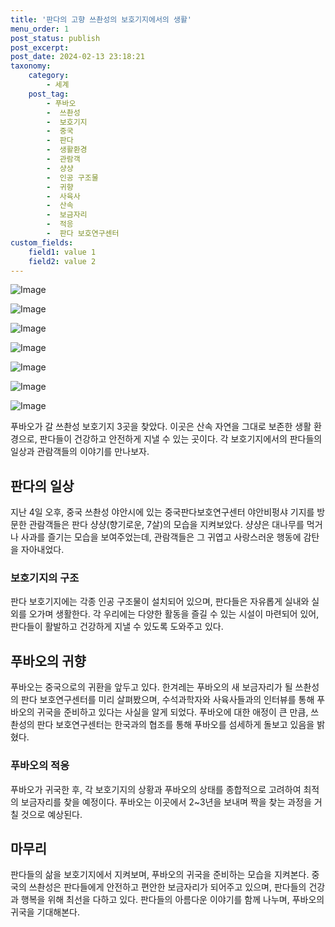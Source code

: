 ```yaml
---
title: '판다의 고향 쓰촨성의 보호기지에서의 생활'
menu_order: 1
post_status: publish
post_excerpt: 
post_date: 2024-02-13 23:18:21
taxonomy:
    category:
        - 세계
    post_tag:
        - 푸바오
        -  쓰촨성
        -  보호기지
        -  중국
        -  판다
        -  생활환경
        -  관람객
        -  샹샹
        -  인공 구조물
        -  귀향
        -  사육사
        -  산속
        -  보금자리
        -  적응
        -  판다 보호연구센터
custom_fields:
    field1: value 1
    field2: value 2
---
```


![Image](https://imgnews.pstatic.net/image/028/2024/02/13/0002676610_001_20240213162501073.jpg?type=w647)

![Image](https://imgnews.pstatic.net/image/028/2024/02/13/0002676610_002_20240213162501112.jpg?type=w647)

![Image](https://imgnews.pstatic.net/image/028/2024/02/13/0002676610_003_20240213162501142.jpg?type=w647)

![Image](https://imgnews.pstatic.net/image/028/2024/02/13/0002676610_004_20240213162501167.jpg?type=w647)

![Image](https://imgnews.pstatic.net/image/028/2024/02/13/0002676610_005_20240213162501198.jpg?type=w647)

![Image](https://imgnews.pstatic.net/image/028/2024/02/13/0002676610_006_20240213162501226.jpg?type=w647)

![Image](https://imgnews.pstatic.net/image/028/2024/02/13/0002676610_007_20240213162501252.jpg?type=w647)

푸바오가 갈 쓰촨성 보호기지 3곳을 찾았다. 이곳은 산속 자연을 그대로 보존한 생활 환경으로, 판다들이 건강하고 안전하게 지낼 수 있는 곳이다. 각 보호기지에서의 판다들의 일상과 관람객들의 이야기를 만나보자.
## 판다의 일상
지난 4일 오후, 중국 쓰촨성 야안시에 있는 중국판다보호연구센터 야안비펑샤 기지를 방문한 관람객들은 판다 샹샹(향기로운, 7살)의 모습을 지켜보았다. 샹샹은 대나무를 먹거나 사과를 즐기는 모습을 보여주었는데, 관람객들은 그 귀엽고 사랑스러운 행동에 감탄을 자아내었다.
### 보호기지의 구조
판다 보호기지에는 각종 인공 구조물이 설치되어 있으며, 판다들은 자유롭게 실내와 실외를 오가며 생활한다. 각 우리에는 다양한 활동을 즐길 수 있는 시설이 마련되어 있어, 판다들이 활발하고 건강하게 지낼 수 있도록 도와주고 있다.
## 푸바오의 귀향
푸바오는 중국으로의 귀환을 앞두고 있다. 한겨레는 푸바오의 새 보금자리가 될 쓰촨성의 판다 보호연구센터를 미리 살펴봤으며, 수석과학자와 사육사들과의 인터뷰를 통해 푸바오의 귀국을 준비하고 있다는 사실을 알게 되었다. 푸바오에 대한 애정이 큰 만큼, 쓰촨성의 판다 보호연구센터는 한국과의 협조를 통해 푸바오를 섬세하게 돌보고 있음을 밝혔다.
### 푸바오의 적응
푸바오가 귀국한 후, 각 보호기지의 상황과 푸바오의 상태를 종합적으로 고려하여 최적의 보금자리를 찾을 예정이다. 푸바오는 이곳에서 2~3년을 보내며 짝을 찾는 과정을 거칠 것으로 예상된다.
## 마무리
판다들의 삶을 보호기지에서 지켜보며, 푸바오의 귀국을 준비하는 모습을 지켜본다. 중국의 쓰촨성은 판다들에게 안전하고 편안한 보금자리가 되어주고 있으며, 판다들의 건강과 행복을 위해 최선을 다하고 있다. 판다들의 아름다운 이야기를 함께 나누며, 푸바오의 귀국을 기대해본다.

